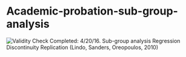 # Academic-probation-sub-group-analysis
![Validity Check](rd_validity_check.jpeg)
Completed: 4/20/16. Sub-group analysis Regression Discontinuity Replication (Lindo, Sanders, Oreopoulos, 2010)
